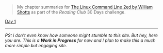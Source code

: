 > My chapter summaries for [The Linux Command Line 2ed by William Shotts](https://nostarch.com/tlcl2) as part of the _Reading Club_ 30 Days challenge.

[Day 1](./c11.md)

-----

_PS: I don't even know how someone might stumble to this site. But hey, here you are. This is a __Work in Progress__ for now and I plan to make this a much more simple but engaging site._